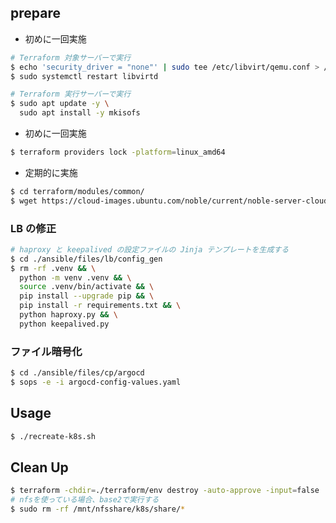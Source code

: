 ## prepare

- 初めに一回実施

```bash
# Terraform 対象サーバーで実行
$ echo 'security_driver = "none"' | sudo tee /etc/libvirt/qemu.conf > /dev/null
$ sudo systemctl restart libvirtd

# Terraform 実行サーバーで実行
$ sudo apt update -y \
  sudo apt install -y mkisofs
```

- 初めに一回実施

```bash
$ terraform providers lock -platform=linux_amd64
```

- 定期的に実施

```bash
$ cd terraform/modules/common/
$ wget https://cloud-images.ubuntu.com/noble/current/noble-server-cloudimg-amd64.img
```

### LB の修正

```bash
# haproxy と keepalived の設定ファイルの Jinja テンプレートを生成する
$ cd ./ansible/files/lb/config_gen
$ rm -rf .venv && \
  python -m venv .venv && \
  source .venv/bin/activate && \
  pip install --upgrade pip && \
  pip install -r requirements.txt && \
  python haproxy.py && \
  python keepalived.py
```

### ファイル暗号化

```bash
$ cd ./ansible/files/cp/argocd
$ sops -e -i argocd-config-values.yaml
```

## Usage

```bash
$ ./recreate-k8s.sh
```

## Clean Up

```bash
$ terraform -chdir=./terraform/env destroy -auto-approve -input=false
# nfsを使っている場合、base2で実行する
$ sudo rm -rf /mnt/nfsshare/k8s/share/*
```
